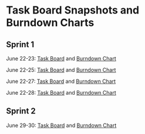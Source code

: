 # Task Board Snapshots and Burndown Charts 

## Sprint 1
June 22-23:  [Task Board](./Task_Board_Day1-2.png) and [Burndown Chart](./S1/Burndown_Day1-2.png)

June 22-25:  [Task Board](./Task_Board_Day1-4.png) and [Burndown Chart](./S1/Burndown_Day1-4.png)

June 22-27:  [Task Board](./Task_Board_Day1-6.png) and [Burndown Chart](./S1/Burndown_Day1-6.png)

June 22-28:  [Task Board](./Task_Board_Day1-7.png) and [Burndown Chart](./S1/Burndown_Day1-7.png)

## Sprint 2
June 29-30:  [Task Board](./S2/Task_Board_Day1-2.png) and [Burndown Chart](./S2/Burndown_Day1-2.png)
